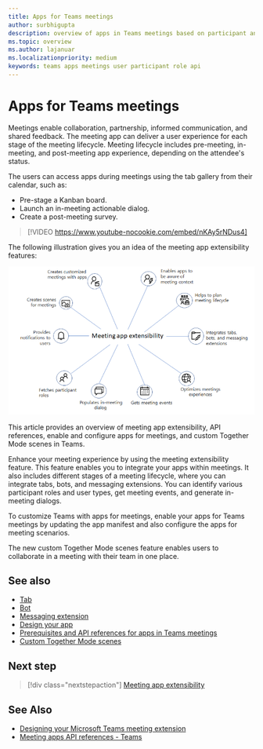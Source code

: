 ```yaml
---
title: Apps for Teams meetings 
author: surbhigupta
description: overview of apps in Teams meetings based on participant and user role
ms.topic: overview
ms.author: lajanuar
ms.localizationpriority: medium
keywords: teams apps meetings user participant role api  
---
```


# Apps for Teams meetings

Meetings enable collaboration, partnership, informed communication, and shared feedback. The meeting app can deliver a user experience for each stage of the meeting lifecycle. Meeting lifecycle includes pre-meeting, in-meeting, and post-meeting app experience, depending on the attendee's status.

The users can access apps during meetings using the tab gallery from their calendar, such as:

* Pre-stage a Kanban board.
* Launch an in-meeting actionable dialog.
* Create a post-meeting survey.

> [!VIDEO https://www.youtube-nocookie.com/embed/nKAy5rNDus4]

The following illustration gives you an idea of the meeting app extensibility features:

![Meeting app extensibility](../assets/images/apps-in-meetings/meetingappextensibility.png)

This article provides an overview of meeting app extensibility, API references, enable and configure apps for meetings, and custom Together Mode scenes in Teams.

Enhance your meeting experience by using the meeting extensibility feature. This feature enables you to integrate your apps within meetings. It also includes different stages of a meeting lifecycle, where you can integrate tabs, bots, and messaging extensions. You can identify various participant roles and user types, get meeting events, and generate in-meeting dialogs.

To customize Teams with apps for meetings, enable your apps for Teams meetings by updating the app manifest and also configure the apps for meeting scenarios.

The new custom Together Mode scenes feature enables users to collaborate in a meeting with their team in one place.

## See also

* [Tab](../tabs/what-are-tabs.md#understand-how-tabs-work)
* [Bot](../bots/what-are-bots.md)
* [Messaging extension](../messaging-extensions/what-are-messaging-extensions.md)
* [Design your app](../apps-in-teams-meetings/design/designing-apps-in-meetings.md)
* [Prerequisites and API references for apps in Teams meetings](create-apps-for-teams-meetings.md)
* [Custom Together Mode scenes](~/apps-in-teams-meetings/teams-together-mode.md)

## Next step

> [!div class="nextstepaction"]
> [Meeting app extensibility](meeting-app-extensibility.md)

## See Also

* [Designing your Microsoft Teams meeting extension](~/apps-in-teams-meetings/design/designing-apps-in-meetings.md)
* [Meeting apps API references - Teams](~/apps-in-teams-meetings/api-references.md)